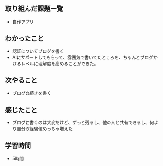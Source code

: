 ## 取り組んだ課題一覧
- 自作アプリ

## わかったこと
- 認証についてブログを書く
- AIにサポートしてもらって、雰囲気で書いてたところを、ちゃんとブログかけるレベルに理解度を高めることができた。

## 次やること
- ブログの続きを書く

## 感じたこと
- ブログに書くのは大変だけど、ずっと残るし、他の人と共有できるし、何より自分の経験値めっちゃ増えた

## 学習時間
- 5時間